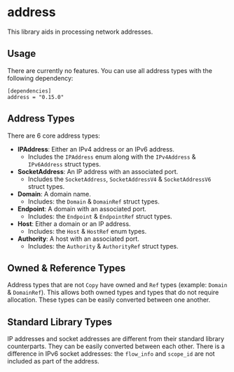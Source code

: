 # address

This library aids in processing network addresses.

## Usage

There are currently no features. You can use all address types with the following dependency:

    [dependencies]
    address = "0.15.0"

## Address Types

There are 6 core address types:

- **IPAddress**: Either an IPv4 address or an IPv6 address.
    - Includes the `IPAddress` enum along with the `IPv4Address` & `IPv6Address` struct types.
- **SocketAddress**: An IP address with an associated port.
    - Includes the `SocketAddress`, `SocketAddressV4` & `SocketAddressV6` struct types.
- **Domain**: A domain name.
    - Includes: the `Domain` & `DomainRef` struct types.
- **Endpoint**: A domain with an associated port.
    - Includes: the `Endpoint` & `EndpointRef` struct types.
- **Host**: Either a domain or an IP address.
    - Includes: the `Host` & `HostRef` enum types.
- **Authority**: A host with an associated port.
    - Includes: the `Authority` & `AuthorityRef` struct types.

## Owned & Reference Types

Address types that are not `Copy` have owned and `Ref` types (example: `Domain` & `DomainRef`). This allows both owned
types and types that do not require allocation. These types can be easily converted between one another.

## Standard Library Types

IP addresses and socket addresses are different from their standard library counterparts. They can be easily converted
between each other. There is a difference in IPv6 socket addresses: the `flow_info` and `scope_id` are not included as
part of the address.
